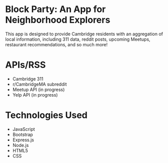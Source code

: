 # Block Party: An App for Neighborhood Explorers

This app is designed to provide Cambridge residents with an aggregation of local information, including 311 data, reddit posts, upcoming Meetups, restaurant recommendations, and so much more!

# APIs/RSS
- Cambridge 311
- r/CambridgeMA subreddit
- Meetup API (in progress)
- Yelp API (in progress)


# Technologies Used
- JavaScript
- Bootstrap
- Express.js
- Node.js
- HTML5
- CSS
